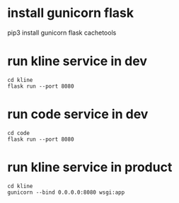 # install gunicorn flask
pip3 install gunicorn flask cachetools

# run kline service in dev
``` shell
cd kline
flask run --port 8080
```

# run code service in dev
``` shell
cd code
flask run --port 8080
```

# run kline service in product
``` shell
cd kline
gunicorn --bind 0.0.0.0:8080 wsgi:app
```